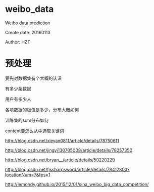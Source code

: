 # weibo_data
Weibo data prediction

Create date: 20180113

Author: HZT

# 预处理
要先对数据集有个大概的认识

有多少条数据

用户有多少人

各项数据的极值是多少，分布大概如何

训练集的sum分布如何

content要怎么从中选取关键词

http://blog.csdn.net/xieyan0811/article/details/78750611

http://blog.csdn.net/jingyi130705008/article/details/78257350

http://blog.csdn.net/bryan__/article/details/50220229

http://blog.csdn.net/fjssharpsword/article/details/78412803?locationNum=7&fps=1

http://lemondy.github.io/2015/12/01/sina_weibo_big_data_competition/